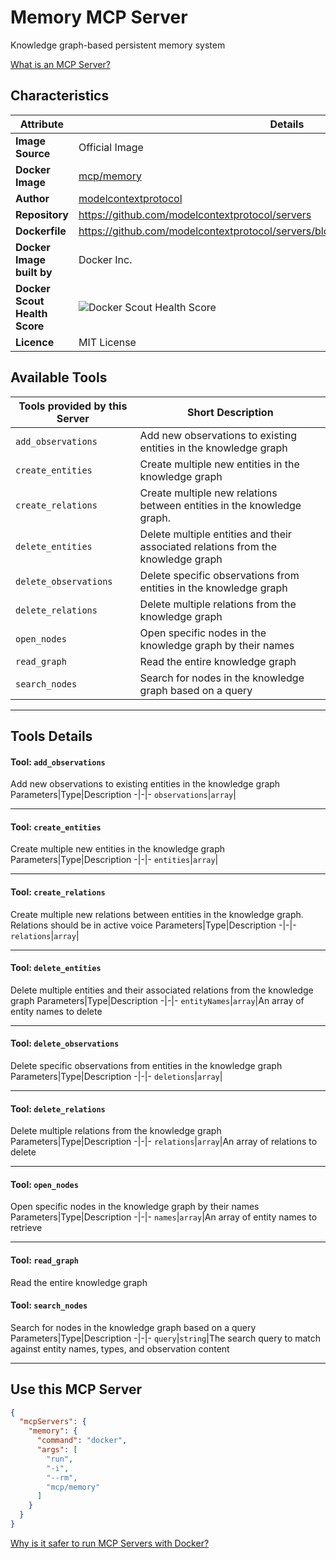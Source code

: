 # Memory MCP Server

Knowledge graph-based persistent memory system

[What is an MCP Server?](https://www.anthropic.com/news/model-context-protocol)

## Characteristics
Attribute|Details|
|-|-|
**Image Source**|Official Image
**Docker Image**|[mcp/memory](https://hub.docker.com/repository/docker/mcp/memory)
**Author**|[modelcontextprotocol](https://github.com/modelcontextprotocol)
**Repository**|https://github.com/modelcontextprotocol/servers
**Dockerfile**|https://github.com/modelcontextprotocol/servers/blob/2025.4.6/src/memory/Dockerfile
**Docker Image built by**|Docker Inc.
**Docker Scout Health Score**| ![Docker Scout Health Score](https://api.scout.docker.com/v1/policy/insights/org-image-score/badge/mcp/memory)
**Licence**|MIT License

## Available Tools
Tools provided by this Server|Short Description
-|-
`add_observations`|Add new observations to existing entities in the knowledge graph|
`create_entities`|Create multiple new entities in the knowledge graph|
`create_relations`|Create multiple new relations between entities in the knowledge graph.|
`delete_entities`|Delete multiple entities and their associated relations from the knowledge graph|
`delete_observations`|Delete specific observations from entities in the knowledge graph|
`delete_relations`|Delete multiple relations from the knowledge graph|
`open_nodes`|Open specific nodes in the knowledge graph by their names|
`read_graph`|Read the entire knowledge graph|
`search_nodes`|Search for nodes in the knowledge graph based on a query|

---
## Tools Details

#### Tool: **`add_observations`**
Add new observations to existing entities in the knowledge graph
Parameters|Type|Description
-|-|-
`observations`|`array`|

---
#### Tool: **`create_entities`**
Create multiple new entities in the knowledge graph
Parameters|Type|Description
-|-|-
`entities`|`array`|

---
#### Tool: **`create_relations`**
Create multiple new relations between entities in the knowledge graph. Relations should be in active voice
Parameters|Type|Description
-|-|-
`relations`|`array`|

---
#### Tool: **`delete_entities`**
Delete multiple entities and their associated relations from the knowledge graph
Parameters|Type|Description
-|-|-
`entityNames`|`array`|An array of entity names to delete

---
#### Tool: **`delete_observations`**
Delete specific observations from entities in the knowledge graph
Parameters|Type|Description
-|-|-
`deletions`|`array`|

---
#### Tool: **`delete_relations`**
Delete multiple relations from the knowledge graph
Parameters|Type|Description
-|-|-
`relations`|`array`|An array of relations to delete

---
#### Tool: **`open_nodes`**
Open specific nodes in the knowledge graph by their names
Parameters|Type|Description
-|-|-
`names`|`array`|An array of entity names to retrieve

---
#### Tool: **`read_graph`**
Read the entire knowledge graph
#### Tool: **`search_nodes`**
Search for nodes in the knowledge graph based on a query
Parameters|Type|Description
-|-|-
`query`|`string`|The search query to match against entity names, types, and observation content

---
## Use this MCP Server

```json
{
  "mcpServers": {
    "memory": {
      "command": "docker",
      "args": [
        "run",
        "-i",
        "--rm",
        "mcp/memory"
      ]
    }
  }
}
```

[Why is it safer to run MCP Servers with Docker?](https://www.docker.com/blog/the-model-context-protocol-simplifying-building-ai-apps-with-anthropic-claude-desktop-and-docker/)
